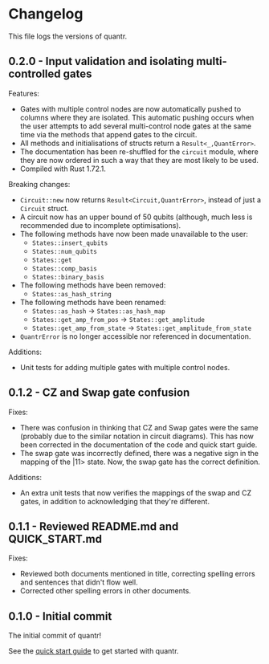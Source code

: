 # Changelog

This file logs the versions of quantr.

## 0.2.0 - Input validation and isolating multi-controlled gates

Features:

- Gates with multiple control nodes are now automatically pushed to
  columns where they are isolated. This automatic pushing occurs when
  the user attempts to add several multi-control node gates at the same
  time via the methods that append gates to the circuit.
- All methods and initialisations of structs return a 
  `Result<_,QuantError>`.
- The documentation has been re-shuffled for the `circuit` module, where
  they are now ordered in such a way that they are most likely to be
  used.
- Compiled with Rust 1.72.1.

Breaking changes:

- `Circuit::new` now returns `Result<Circuit,QuantrError>`, instead of
  just a `Circuit` struct.
- A circuit now has an upper bound of 50 qubits (although, much less is
  recommended due to incomplete optimisations).
- The following methods have now been made unavailable to the user:
    - `States::insert_qubits`
    - `States::num_qubits`
    - `States::get`
    - `States::comp_basis`
    - `States::binary_basis`
- The following methods have been removed:
    - `States::as_hash_string`
- The following methods have been renamed:
    - `States::as_hash` -> `States::as_hash_map`
    - `States::get_amp_from_pos` -> `States::get_amplitude`
    - `States::get_amp_from_state` -> `States::get_amplitude_from_state`
- `QuantrError` is no longer accessible nor referenced in documentation.

Additions:

- Unit tests for adding multiple gates with multiple control nodes.

## 0.1.2 - CZ and Swap gate confusion

Fixes:

- There was confusion in thinking that CZ and Swap gates were the same
  (probably due to the similar notation in circuit diagrams). This has
  now been corrected in the documentation of the code and quick start
  guide.
- The swap gate was incorrectly defined, there was a negative sign in
  the mapping of the |11> state. Now, the swap gate has the correct
  definition.

Additions:

- An extra unit tests that now verifies the mappings of the swap and CZ
  gates, in addition to acknowledging that they're different.

## 0.1.1 - Reviewed README.md and QUICK_START.md

Fixes:

- Reviewed both documents mentioned in title, correcting spelling errors
  and sentences that didn't flow well.
- Corrected other spelling errors in other documents.

## 0.1.0 - Initial commit

The initial commit of quantr! 

See the 
[quick start guide](QUICK_START.md) to get started with quantr.

